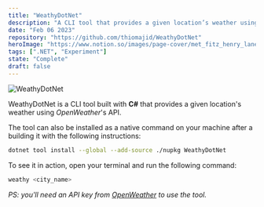 ```yaml
---
title: "WeathyDotNet"
description: "A CLI tool that provides a given location’s weather using  OpenWeatherMap API"
date: "Feb 06 2023"
repository: "https://github.com/thiomajid/WeathyDotNet"
heroImage: "https://www.notion.so/images/page-cover/met_fitz_henry_lane.jpg"
tags: [".NET", "Experiment"]
state: "Complete"
draft: false
---
```


![WeathyDotNet](https://www.notion.so/images/page-cover/met_fitz_henry_lane.jpg)

WeathyDotNet is a CLI tool built with **C#** that provides a given location's weather using _OpenWeather_'s API.

The tool can also be installed as a native command on your machine after a building it with the following instructions:

```bash
dotnet tool install --global --add-source ./nupkg WeathyDotNet
```

To see it in action, open your terminal and run the following command:

```bash
weathy <city_name>
```

_PS: you'll need an API key from [OpenWeather](https://openweathermap.org/) to use the tool._
